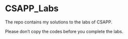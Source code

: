 # CSAPP_Labs

The repo contains my solutions to the labs of CSAPP.

Please don’t copy the codes before you complete the labs.

